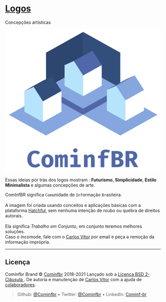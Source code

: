 # [Logos](https://github.com/Cominfbr/Logos)

Concepções artísticas

<a href="https://github.com/cominfbr"><img align='center' src="https://github.com/Cominfbr/Logos/blob/Master/logo_transparent.png"></a>
<br>
<br>Essas ideias por trás dos logos mostram : **Futurismo**, **Simplicidade**, **Estilo Minimalista** e algumas concepções de arte. 

ComInfBR significa ```Com```unidade de ```Inf```ormação ```Br```asileira. <br> 
<br>A imagem foi criada usando conceitos e aplicações básicas com a plataforma [Hatchful](https://hatchful.shopify.com/business-services-logo-maker), sem nenhuma intenção de roubo ou quebra de direitos autorais.<br> 
<br>Ela significa *Trabalho em Conjunto*, em conjunto teremos melhores soluções.<br>
Caso o incomode, fale com o [Carlos Vítor](mailto:contatos.carlosv@gmail.com) por email e peça a remoção da informação imprópria.

---
## Licença

Cominfbr Brand © <a href="https://cominfbr.cf/">Cominfbr</a> 2018-2021 Lançado sob a <a href="https://github.com/Cominfbr/marca/blob/master/LICENSE"> Licença BSD 2-Cláusula </a>. De autoria e manutenção de <a href="https://github.com/carlosvitr">Carlos Vítor</a> com a ajuda de <a href="https://github.com/Cominfbr/marca/pulse">colaboradores</a>.
> Github: <a href="github.com/cominfbr">@Cominfbr</a> • Twitter: <a href="twitter.com/cominfbr">@Cominfbr</a> • LinkedIn: <a href="linkedin.com/company/cominfbr">Cominf-br</a>

